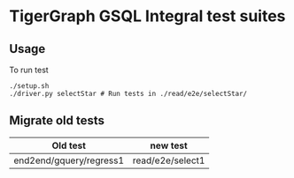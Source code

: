 # TigerGraph GSQL Integral test suites
## Usage
To run test
```
./setup.sh
./driver.py selectStar # Run tests in ./read/e2e/selectStar/
```

## Migrate old tests
| Old test  | new test |
| ------------- | ------------- |
| end2end/gquery/regress1  | read/e2e/select1  |